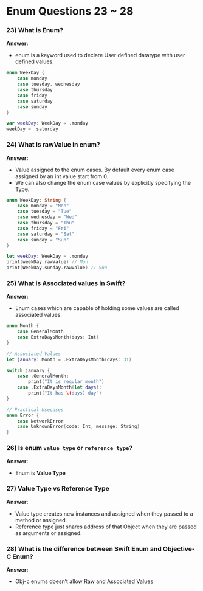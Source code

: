# Enum Questions 23 ~ 28

### 23) What is Enum?

**Answer:**

- enum is a keyword used to declare User defined datatype with user defined values.

```swift
enum WeekDay {
	case monday
	case tuesday, wednesday
	case thursday
	case friday
	case saturday
	case sunday
}

var weekDay: WeekDay = .monday
weekDay = .saturday

```

### 24) What is rawValue in enum?

**Answer:**

- Value assigned to the enum cases. By default every enum case assigned by an int value start from 0.
- We can also change the enum case values by explicitly specifying the Type.

```swift
enum WeekDay: String {
	case monday = "Mon"
	case tuesday = "Tue"
	case wednesday = "Wed"
	case thursday = "Thu"
	case friday = "Fri"
	case saturday = "Sat"
	case sunday = "Sun"
}

let weekDay: WeekDay = .monday
print(weekDay.rawValue) // Mon
print(WeekDay.sunday.rawValue) // Sun
```

### 25) What is Associated values in Swift?

**Answer:**

- Enum cases which are capable of holding some values are called associated values.

```swift
enum Month {
	case GeneralMonth
	case ExtraDaysMonth(days: Int)
}

// Associated Values
let january: Month = .ExtraDaysMonth(days: 31)

switch january {
	case .GeneralMonth:
		print("It is regular month")
	case .ExtraDaysMonth(let days):
		print("It has \(days) day")
}
```

```swift
// Practical Usecases
enum Error {
	case NetworkError
	case UnknownError(code: Int, message: String)
}
```

### 26) Is enum `value type` or `reference type`?

**Answer:**

- Enum is **Value Type**

### 27) Value Type vs Reference Type

**Answer:**

- Value type creates new instances and assigned when they passed to a method or assigned.
- Reference type just shares address of that Object when they are passed as arguments or assigned.

### 28) What is the difference between Swift Enum and Objective-C Enum?

**Answer:**

- Obj-c enums doesn’t allow Raw and Associated Values
